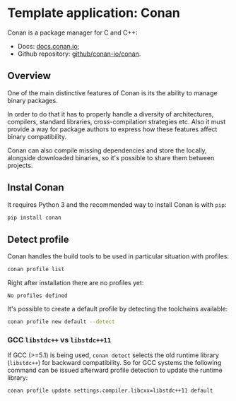 # Template application: Conan

Conan is a package manager for C and C++:

- Docs: [docs.conan.io][conanDocs];
- Github repository: [github/conan-io/conan][conanGithub].

[conanDocs]: https://docs.conan.io/en/latest/
[conanGithub]: https://github.com/conan-io/conan

## Overview

One of the main distinctive features of Conan is its the ability to manage binary packages.

In order to do that it has to properly handle a diversity of architectures, compilers, standard libraries, cross-compilation strategies etc. Also it must provide a way for package authors to express how these features affect binary compatibility.

Conan can also compile missing dependencies and store the locally, alongside downloaded binaries, so it's possible to share them between projects.

## Instal Conan

It requires Python 3 and the recommended way to install Conan is with `pip`:

```bash
pip install conan
```

## Detect profile

Conan handles the build tools to be used in particular situation with profiles:

```bash
conan profile list
```

Right after installation there are no profiles yet:

```output
No profiles defined
````

It's possible to create a default profile by detecting the toolchains available:

```bash
conan profile new default --detect
```

### GCC `libstdc++` vs `libstdc++11`

If GCC (>=5.1) is being used, `conan detect` selects the old runtime library (`libstdc++`) for backward compatibility. So for GCC systems the following command can be issued afterward profile detection to update the runtime library:

```bash
conan profile update settings.compiler.libcxx=libstdc++11 default
```
